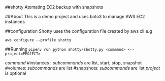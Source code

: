 ##shotty
Atomating EC2 backup with snapshots

##About
This is a demo project and uses boto3 to manage AWS EC2 instances

##configuration
Shotty uses the configuration file created by aws cli e.g

`aws configure --profile shotty`

##Running
`pipenv run python shotty/shotty.py <command> <--project=PROJECT>`

*command* 
    #instances : *subcommands* are list, start, stop, snapshot
    #volumes: *subcommands* are list
    #snapshots:  *subcommands* are list
*project* is optional


